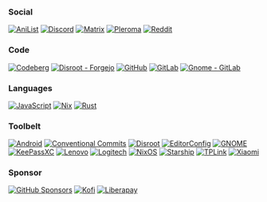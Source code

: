 ### Social

[![AniList](https://img.shields.io/badge/AniList-infinitivewitch-02A9FF.svg?style=for-the-badge&logo=AniList&logoColor=white)](https://anilist.co/user/infinitivewitch)
[![Discord](https://img.shields.io/badge/Discord-infinitivewitch%235530-5865F2.svg?style=for-the-badge&logo=Discord&logoColor=white)](https://discordapp.com/users/1088800006959530056)
[![Matrix](https://img.shields.io/badge/Matrix-%40infinitivewitch%3Afedora.im-000000.svg?style=for-the-badge&logo=Matrix&logoColor=white)](https://matrix.to/#/@infinitivewitch:fedora.im)
[![Pleroma](https://img.shields.io/badge/Akkoma-%40infinitivewitch%40fe.disroot.org-FBA457.svg?style=for-the-badge&logo=Pleroma&logoColor=white)](https://fe.disroot.org/@infinitivewitch)
[![Reddit](https://img.shields.io/badge/Reddit-infinitivewitch-FF4500.svg?style=for-the-badge&logo=Reddit&logoColor=white)](https://www.reddit.com/user/infinitivewitch)

### Code

[![Codeberg](https://img.shields.io/badge/Codeberg-2185D0.svg?style=for-the-badge&logo=Codeberg&logoColor=white)](https://codeberg.org/infinitivewitch)
[![Disroot - Forgejo](https://img.shields.io/badge/Disroot-50162D.svg?style=for-the-badge&logo=Disroot&logoColor=white)](https://git.disroot.org/infinitivewitch)
[![GitHub](https://img.shields.io/badge/GitHub-181717.svg?style=for-the-badge&logo=GitHub&logoColor=white)](https://github.com/infinitivewitch)
[![GitLab](https://img.shields.io/badge/GitLab-FC6D26.svg?style=for-the-badge&logo=GitLab&logoColor=white)](https://gitlab.com/infinitivewitch)
[![Gnome - GitLab](https://img.shields.io/badge/GNOME-4A86CF.svg?style=for-the-badge&logo=GNOME&logoColor=white)](https://gitlab.gnome.org/infinitivewitch)

### Languages

[![JavaScript](https://img.shields.io/badge/JavaScript-F7DF1E.svg?style=for-the-badge&logo=JavaScript&logoColor=black)](https://developer.mozilla.org/en-US/docs/Web/JavaScript)
[![Nix](https://img.shields.io/badge/Nix-5277C3.svg?style=for-the-badge&logo=NixOS&logoColor=white)](https://nixos.org/manual/nix/stable)
[![Rust](https://img.shields.io/badge/Rust-000000.svg?style=for-the-badge&logo=Rust&logoColor=white)](https://www.rust-lang.org)

### Toolbelt

[![Android](https://img.shields.io/badge/Android-3DDC84.svg?style=for-the-badge&logo=Android&logoColor=white)](https://www.android.com)
[![Conventional Commits](https://img.shields.io/badge/Conventional%20Commits-FE5196.svg?style=for-the-badge&logo=Conventional-Commits&logoColor=white)](https://www.conventionalcommits.org)
[![Disroot](https://img.shields.io/badge/Disroot-50162D.svg?style=for-the-badge&logo=Disroot&logoColor=white)](https://disroot.org)
[![EditorConfig](https://img.shields.io/badge/EditorConfig-FEFEFE.svg?style=for-the-badge&logo=EditorConfig&logoColor=black)](https://editorconfig.org)
[![GNOME](https://img.shields.io/badge/GNOME-4A86CF.svg?style=for-the-badge&logo=GNOME&logoColor=white)](https://www.gnome.org)
[![KeePassXC](https://img.shields.io/badge/KeePassXC-6CAC4D.svg?style=for-the-badge&logo=KeePassXC&logoColor=white)](https://keepassxc.org)
[![Lenovo](https://img.shields.io/badge/Lenovo-E2231A.svg?style=for-the-badge&logo=Lenovo&logoColor=white)](https://www.lenovo.com)
[![Logitech](https://img.shields.io/badge/Logitech-00B8FC.svg?style=for-the-badge&logo=Logitech&logoColor=white)](https://www.logitech.com)
[![NixOS](https://img.shields.io/badge/NixOS-5277C3.svg?style=for-the-badge&logo=NixOS&logoColor=white)](https://github.com/infinitivewitch/unmagical-nix)
[![Starship](https://img.shields.io/badge/Starship-DD0B78.svg?style=for-the-badge&logo=Starship&logoColor=white)](https://starship.rs)
[![TPLink](https://img.shields.io/badge/TPLink-4ACBD6.svg?style=for-the-badge&logo=TP-Link&logoColor=white)](https://www.tp-link.com)
[![Xiaomi](https://img.shields.io/badge/Xiaomi-FF6900.svg?style=for-the-badge&logo=Xiaomi&logoColor=white)](https://www.mi.com)

### Sponsor

[![GitHub Sponsors](https://img.shields.io/badge/GitHub%20Sponsors-EA4AAA.svg?style=for-the-badge&logo=GitHub-Sponsors&logoColor=white)](https://github.com/sponsors/infinitivewitch)
[![Kofi](https://img.shields.io/badge/Kofi-FF5E5B.svg?style=for-the-badge&logo=Ko-fi&logoColor=white)](https://ko-fi.com/infinitivewitch)
[![Liberapay](https://img.shields.io/badge/Liberapay-F6C915.svg?style=for-the-badge&logo=Liberapay&logoColor=black)](https://liberapay.com/infinitivewitch)
